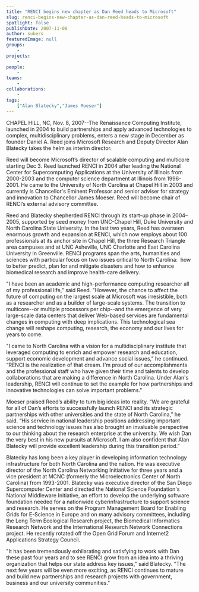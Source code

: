 ```yaml
---
title: "RENCI begins new chapter as Dan Reed heads to Microsoft"
slug: renci-begins-new-chapter-as-dan-reed-heads-to-microsoft
spotlight: false
publishDate: 2007-11-08
author: subers
featuredImage: null
groups:
    - 
projects:
    - 
people:
    - 
teams: 
    - 
collaborations:
    - 
tags:
    ["Alan Blatecky","James Moeser"]
---
```

CHAPEL HILL, NC, Nov. 8, 2007--The Renaissance Computing Institute, launched in 2004 to build partnerships and apply advanced technologies to complex, multidisciplinary problems, enters a new stage in December as founder Daniel A. Reed joins Microsoft Research and Deputy Director Alan Blatecky takes the helm as interim director.

<!--more-->

Reed will become Microsoft’s director of scalable computing and multicore starting Dec 3. Reed launched RENCI in 2004 after leading the National Center for Supercomputing Applications at the University of Illinois from 2000-2003 and the computer science department at Illinois from 1996-2001. He came to the University of North Carolina at Chapel Hill in 2003 and currently is Chancellor's Eminent Professor and senior adviser for strategy and innovation to Chancellor James Moeser. Reed will become chair of RENCI’s external advisory committee.

Reed and Blatecky shepherded RENCI through its start-up phase in 2004–2005, supported by seed money from UNC-Chapel Hill, Duke University and North Carolina State University. In the last two years, Reed has overseen enormous growth and expansion at RENCI, which now employs about 100 professionals at its anchor site in Chapel Hill, the three Research Triangle area campuses and at UNC Asheville, UNC Charlotte and East Carolina University in Greenville. RENCI programs span the arts, humanities and sciences with particular focus on two issues critical to North Carolina:  how to better predict, plan for and mitigate disasters and how to enhance biomedical research and improve health-care delivery.

"I have been an academic and high-performance computing researcher all of my professional life," said Reed. "However, the chance to affect the future of computing on the largest scale at Microsoft was irresistible, both as a researcher and as a builder of large-scale systems. The transition to multicore--or multiple processors per chip--and the emergence of very large-scale data centers that deliver Web-based services are fundamental changes in computing with deep implications. This technological sea change will reshape computing, research, the economy and our lives for years to come.

"I came to North Carolina with a vision for a multidisciplinary institute that leveraged computing to enrich and empower research and education, support economic development and advance social issues,” he continued. “RENCI is the realization of that dream. I'm proud of our accomplishments and the professional staff who have given their time and talents to develop collaborations that are making a difference in North Carolina. Under Alan's leadership, RENCI will continue to set the example for how partnerships and innovative technologies can solve important problems."

Moeser praised Reed’s ability to turn big ideas into reality. “We are grateful for all of Dan’s efforts to successfully launch RENCI and its strategic partnerships with other universities and the state of North Carolina,” he said. “His service in national leadership positions addressing important science and technology issues has also brought an invaluable perspective to our thinking about the research enterprise at the university. We wish Dan the very best in his new pursuits at Microsoft. I am also confident that Alan Blatecky will provide excellent leadership during this transition period.”

Blatecky has long been a key player in developing information technology infrastructure for both North Carolina and the nation. He was executive director of the North Carolina Networking Initiative for three years and a vice president at MCNC (formerly the Microelectronics Center of North Carolina) from 1993-2001. Blatecky was executive director of the San Diego Supercomputer Center and directed the National Science Foundation's National Middleware Initiative, an effort to develop the underlying software foundation needed for a nationwide cyberinfrastructure to support science and research. He serves on the Program Management Board for Enabling Grids for E-Science in Europe and on many advisory committees, including the Long Term Ecological Research project, the Biomedical Informatics Research Network and the International Research Network Connections project. He recently rotated off the Open Grid Forum and Internet2 Applications Strategy Council.

"It has been tremendously exhilarating and satisfying to work with Dan these past four years and to see RENCI grow from an idea into a thriving organization that helps our state address key issues," said Blatecky. "The next few years will be even more exciting, as RENCI continues to mature and build new partnerships and research projects with government, business and our university communities."
